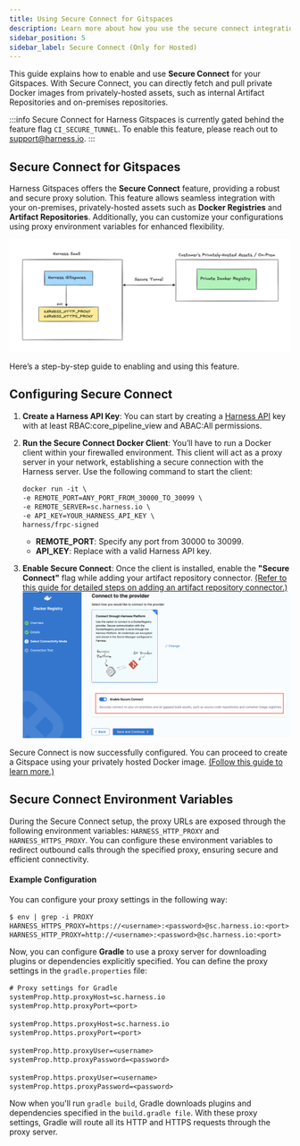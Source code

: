 ```yaml
---
title: Using Secure Connect for Gitspaces
description: Learn more about how you use the secure connect integration to connect Harness to your privately-owned, on-prem assets. 
sidebar_position: 5
sidebar_label: Secure Connect (Only for Hosted)
---
```


This guide explains how to enable and use **Secure Connect** for your Gitspaces. With Secure Connect, you can directly fetch and pull private Docker images from privately-hosted assets, such as internal Artifact Repositories and on-premises repositories.

:::info
Secure Connect for Harness Gitspaces is currently gated behind the feature flag ```CI_SECURE_TUNNEL```. To enable this feature, please reach out to support@harness.io.
:::

## Secure Connect for Gitspaces
Harness Gitspaces offers the **Secure Connect** feature, providing a robust and secure proxy solution. This feature allows seamless integration with your on-premises, privately-hosted assets such as **Docker Registries** and **Artifact Repositories**. Additionally, you can customize your configurations using proxy environment variables for enhanced flexibility.

![](./static/secure-connect-2.png)

Here’s a step-by-step guide to enabling and using this feature.

## Configuring Secure Connect
1. **Create a Harness API Key**: You can start by creating a [Harness API](https://developer.harness.io/docs/platform/automation/api/add-and-manage-api-keys) key with at least RBAC:core_pipeline_view and ABAC:All permissions.

2. **Run the Secure Connect Docker Client**:
You’ll have to run a Docker client within your firewalled environment. This client will act as a proxy server in your network, establishing a secure connection with the Harness server.
Use the following command to start the client:  
    ```
    docker run -it \
    -e REMOTE_PORT=ANY_PORT_FROM_30000_TO_30099 \
    -e REMOTE_SERVER=sc.harness.io \
    -e API_KEY=YOUR_HARNESS_API_KEY \
    harness/frpc-signed
    ```
    - **REMOTE_PORT**: Specify any port from 30000 to 30099.
    - **API_KEY**: Replace with a valid Harness API key.

3. **Enable Secure Connect**:
Once the client is installed, enable the **"Secure Connect"** flag while adding your artifact repository connector. [(Refer to this guide for detailed steps on adding an artifact repository connector.)](https://developer.harness.io/docs/platform/connectors/artifact-repositories/connect-to-an-artifact-repo)
![](./static/secure-connect-1.png)

Secure Connect is now successfully configured. You can proceed to create a Gitspace using your privately hosted Docker image. [(Follow this guide to learn more.)](/docs/cloud-development-environments/features-of-gitspaces/private-docker-images.md)


## Secure Connect Environment Variables
During the Secure Connect setup, the proxy URLs are exposed through the following environment variables: ```HARNESS_HTTP_PROXY``` and ```HARNESS_HTTPS_PROXY```. You can configure these environment variables to redirect outbound calls through the specified proxy, ensuring secure and efficient connectivity.

#### Example Configuration
You can configure your proxy settings in the following way:
```
$ env | grep -i PROXY
HARNESS_HTTPS_PROXY=https://<username>:<password>@sc.harness.io:<port>
HARNESS_HTTP_PROXY=http://<username>:<password>@sc.harness.io:<port>
```
Now, you can configure **Gradle** to use a proxy server for downloading plugins or dependencies explicitly specified. You can define the proxy settings in the ```gradle.properties``` file:
```
# Proxy settings for Gradle
systemProp.http.proxyHost=sc.harness.io
systemProp.http.proxyPort=<port>

systemProp.https.proxyHost=sc.harness.io
systemProp.https.proxyPort=<port>

systemProp.http.proxyUser=<username>
systemProp.http.proxyPassword=<password>

systemProp.https.proxyUser=<username>
systemProp.https.proxyPassword=<password>
```
Now when you'll run ```gradle build```, Gradle downloads plugins and dependencies specified in the ```build.gradle file```. With these proxy settings, Gradle will route all its HTTP and HTTPS requests through the proxy server.